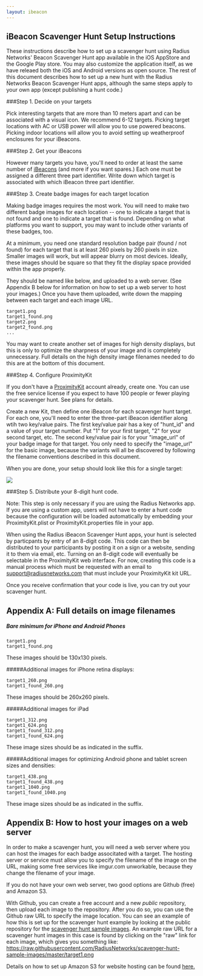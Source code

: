 ```yaml
---
layout: ibeacon
---
```



## iBeacon Scavenger Hunt Setup Instructions

These instructions describe how to set up a scavenger hunt using Radius Networks' Beacon Scavenger Hunt app available in the iOS AppStore and the Google Play store.
You may also customize the application itself, as we have releaed both the iOS and Android versions as open source.  The rest of this document
describes how to set up a new hunt with the Radius Networks Beacon Scavenger Hunt apps, although the same steps apply to your own app (except
publishing a hunt code.)

###Step 1. Decide on your targets

Pick interesting targets that are more than 10 meters apart and can be associated with a visual icon.  We recommend 6-12 targets.  Picking target locations
with AC or USB power will allow you to use powered beacons.  Picking indoor locations will allow you to avoid setting up weatherproof enclosures
for your iBeacons.

###Step 2. Get your iBeacons

However many targets you have, you'll need to order at least the same number of [iBeacons](http://www.radiusnetworks.com/buy-beacons.html) (and more if you want spares.)  Each one must be assigned a different
three part identifier.  Write down which target is associated with which iBeacon three part identifier.

###Step 3. Create badge images for each target location

Making badge images requires the most work.  You will need to make two different badge images for each location -- one to indicate a target that is not
found and one to indicate a target that is found.  Depending on what platforms you want to support, you may want to include other variants of these badges, too.

At a minimum, you need one standard resolution badge pair (found / not found) for each target that is at least 260 pixels by 260 pixels in size. Smaller images will work, but will appear blurry on most devices. Ideally, these images should be square so that they fit the display space provided within the app properly. 

They should be named like below, and uploaded to a web server.  (See Appendix B below for information on how to set up a web server to host your images.)   Once you have them uploaded, write down the mapping between each target and each image URL.

    target1.png
    target1_found.png
    target2.png
    target2_found.png
    ...


You may want to create another set of images for high density displays, but this is only to optimize the sharpness of your image and is completely unnecessary. Full details on the high density image filenames needed to do this are at the bottom of this document.


###Step 4. Configure ProximityKit

If you don't have a [ProximityKit](http://www.proximitykit.com) account already, create one.  You can use the free service license if you expect to have 100 people or fewer playing your scavenger hunt.  See plans for details.

Create a new Kit, then define one iBeacon for each scavenger hunt target.  For each one, you'll need to enter the three-part iBeacon identifier along wtih two key/value pairs.  The first key/value pair
has a key of "hunt_id" and a value of your target number.  Put "1" for your first target, "2" for your second target, etc.  The second key/value pair is for your "image_url" of your badge image for that target.  You only need to
specify the "image_url" for the basic image, because the variants will all be discovered by following the filename conventions described in this document.

When you are done, your setup should look like this for a single target:

<img src='images/scavengerhunt-pk-setup.png'/>

###Step 5. Distribute your 8-digit hunt code.

Note:  This step is only necessary if you are using the Radius Networks app.  If you are using a custom app, users will not have to enter a hunt code because the configuration will
be loaded automatically by embedding your ProximityKit.plist or ProximityKit.properties file in your app.

When using the Radius iBeacon Scavenger Hunt apps, your hunt is selected by particpants by entry of an 8-digit code.  This code can then be distributed to your
participants by posting it on a sign or a website, sending it to them via email, etc.  Turning on an 8-digit code will eventually be selectable in the ProximityKit web interface.  For now, creating this code is a manual process which must be requested with an email to support@radiusnetworks.com that must include your ProximityKit kit URL.

Once you receive confirmation that your code is live, you can try out your scavenger hunt.



## Appendix A:  Full details on image filenames

##### Bare minimum for iPhone and Android Phones

    target1.png
    target1_found.png

These images should be 130x130 pixels.

#####Additional images for iPhone retina displays:

    target1_260.png
    target1_found_260.png

These images should be 260x260 pixels.

#####Additional images for iPad

    target1_312.png
    target1_624.png
    target1_found_312.png
    target1_found_624.png

These image sizes should be as indicated in the suffix.

#####Additional images for optimizing Android phone and tablet screen sizes and densities:

    target1_438.png
    target1_found_438.png
    target1_1040.png
    target1_found_1040.png

These image sizes should be as indicated in the suffix.

## Appendix B: How to host your images on a web server

In order to make a scavenger hunt, you will need a web server where you can host the images for each badge associtated with a target.  The hosting server or service must allow you to specify the filename of the image on the URL, making some free services like imgur.com unworkable, because they change the filename of your image.

If you do not have your own web server, two good options are Github (free) and Amazon S3.  

With Github, you can create a free account and a new *public* repository, then upload each image to the repository.  After you do so, you can use the Github raw URL to specify the image location.  You can see an example of how this is set up for the scavenger hunt example by looking at the public repository for the [scavenger hunt sample images](https://github.com/RadiusNetworks/scavenger-hunt-sample-images).  An example raw URL for a scavenger hunt images in this case is found by clicking on the "raw" link for each image, which gives you something like: https://raw.githubusercontent.com/RadiusNetworks/scavenger-hunt-sample-images/master/target1.png

Details on how to set up Amazon S3 for website hosting can be found [here.](http://docs.aws.amazon.com/AmazonS3/latest/dev/WebsiteHosting.html)


